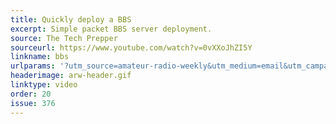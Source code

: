 ```yaml
---
title: Quickly deploy a BBS
excerpt: Simple packet BBS server deployment.
source: The Tech Prepper
sourceurl: https://www.youtube.com/watch?v=0vXXoJhZI5Y
linkname: bbs
urlparams: '?utm_source=amateur-radio-weekly&utm_medium=email&utm_campaign=newsletter'
headerimage: arw-header.gif
linktype: video
order: 20
issue: 376
---
```

